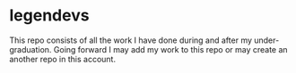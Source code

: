 # legendevs
This repo consists of all the work I have done during and after my under-graduation. Going forward I may add my work to this repo or may create an another repo in this account.
